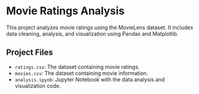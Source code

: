 # Movie Ratings Analysis

This project analyzes movie ratings using the MovieLens dataset. It includes data cleaning, analysis, and visualization using Pandas and Matplotlib.

## Project Files

- `ratings.csv`: The dataset containing movie ratings.
- `movies.csv`: The dataset containing movie information.
- `analysis.ipynb`: Jupyter Notebook with the data analysis and visualization code.
